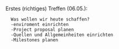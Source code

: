 Erstes (richtiges) Treffen (06.05.): 

      Was wollen wir heute schaffen?  
      -enviroment einrichten  
      -Project proposal planen  
      -Quellen und Allgemeinheiten einrichten  
      -Milestones planen  
      
    
